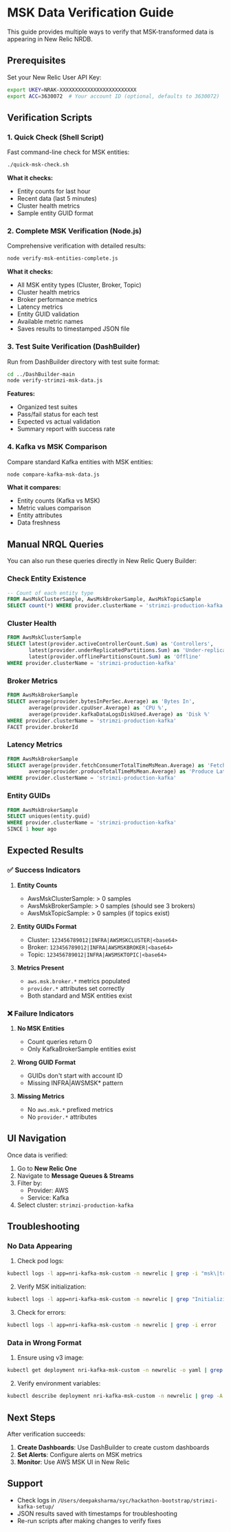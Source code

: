 # MSK Data Verification Guide

This guide provides multiple ways to verify that MSK-transformed data is appearing in New Relic NRDB.

## Prerequisites

Set your New Relic User API Key:
```bash
export UKEY=NRAK-XXXXXXXXXXXXXXXXXXXXXXXXX
export ACC=3630072  # Your account ID (optional, defaults to 3630072)
```

## Verification Scripts

### 1. Quick Check (Shell Script)
Fast command-line check for MSK entities:

```bash
./quick-msk-check.sh
```

**What it checks:**
- Entity counts for last hour
- Recent data (last 5 minutes)  
- Cluster health metrics
- Sample entity GUID format

### 2. Complete MSK Verification (Node.js)
Comprehensive verification with detailed results:

```bash
node verify-msk-entities-complete.js
```

**What it checks:**
- All MSK entity types (Cluster, Broker, Topic)
- Cluster health metrics
- Broker performance metrics
- Latency metrics
- Entity GUID validation
- Available metric names
- Saves results to timestamped JSON file

### 3. Test Suite Verification (DashBuilder)
Run from DashBuilder directory with test suite format:

```bash
cd ../DashBuilder-main
node verify-strimzi-msk-data.js
```

**Features:**
- Organized test suites
- Pass/fail status for each test
- Expected vs actual validation
- Summary report with success rate

### 4. Kafka vs MSK Comparison
Compare standard Kafka entities with MSK entities:

```bash
node compare-kafka-msk-data.js
```

**What it compares:**
- Entity counts (Kafka vs MSK)
- Metric values comparison
- Entity attributes
- Data freshness

## Manual NRQL Queries

You can also run these queries directly in New Relic Query Builder:

### Check Entity Existence
```sql
-- Count of each entity type
FROM AwsMskClusterSample, AwsMskBrokerSample, AwsMskTopicSample
SELECT count(*) WHERE provider.clusterName = 'strimzi-production-kafka'
```

### Cluster Health
```sql
FROM AwsMskClusterSample
SELECT latest(provider.activeControllerCount.Sum) as 'Controllers',
       latest(provider.underReplicatedPartitions.Sum) as 'Under-replicated',
       latest(provider.offlinePartitionsCount.Sum) as 'Offline'
WHERE provider.clusterName = 'strimzi-production-kafka'
```

### Broker Metrics
```sql
FROM AwsMskBrokerSample
SELECT average(provider.bytesInPerSec.Average) as 'Bytes In',
       average(provider.cpuUser.Average) as 'CPU %',
       average(provider.kafkaDataLogsDiskUsed.Average) as 'Disk %'
WHERE provider.clusterName = 'strimzi-production-kafka'
FACET provider.brokerId
```

### Latency Metrics
```sql
FROM AwsMskBrokerSample
SELECT average(provider.fetchConsumerTotalTimeMsMean.Average) as 'Fetch Latency',
       average(provider.produceTotalTimeMsMean.Average) as 'Produce Latency'
WHERE provider.clusterName = 'strimzi-production-kafka'
```

### Entity GUIDs
```sql
FROM AwsMskBrokerSample 
SELECT uniques(entity.guid) 
WHERE provider.clusterName = 'strimzi-production-kafka' 
SINCE 1 hour ago
```

## Expected Results

### ✅ Success Indicators

1. **Entity Counts**
   - AwsMskClusterSample: > 0 samples
   - AwsMskBrokerSample: > 0 samples (should see 3 brokers)
   - AwsMskTopicSample: > 0 samples (if topics exist)

2. **Entity GUIDs Format**
   - Cluster: `123456789012|INFRA|AWSMSKCLUSTER|<base64>`
   - Broker: `123456789012|INFRA|AWSMSKBROKER|<base64>`
   - Topic: `123456789012|INFRA|AWSMSKTOPIC|<base64>`

3. **Metrics Present**
   - `aws.msk.broker.*` metrics populated
   - `provider.*` attributes set correctly
   - Both standard and MSK entities exist

### ❌ Failure Indicators

1. **No MSK Entities**
   - Count queries return 0
   - Only KafkaBrokerSample entities exist

2. **Wrong GUID Format**
   - GUIDs don't start with account ID
   - Missing INFRA|AWSMSK* pattern

3. **Missing Metrics**
   - No `aws.msk.*` prefixed metrics
   - No `provider.*` attributes

## UI Navigation

Once data is verified:

1. Go to **New Relic One**
2. Navigate to **Message Queues & Streams**
3. Filter by:
   - Provider: AWS
   - Service: Kafka
4. Select cluster: `strimzi-production-kafka`

## Troubleshooting

### No Data Appearing

1. Check pod logs:
```bash
kubectl logs -l app=nri-kafka-msk-custom -n newrelic | grep -i "msk\|transform"
```

2. Verify MSK initialization:
```bash
kubectl logs -l app=nri-kafka-msk-custom -n newrelic | grep "Initializing MSK shim"
```

3. Check for errors:
```bash
kubectl logs -l app=nri-kafka-msk-custom -n newrelic | grep -i error
```

### Data in Wrong Format

1. Ensure using v3 image:
```bash
kubectl get deployment nri-kafka-msk-custom -n newrelic -o yaml | grep image:
```

2. Verify environment variables:
```bash
kubectl describe deployment nri-kafka-msk-custom -n newrelic | grep -A 20 "Environment:"
```

## Next Steps

After verification succeeds:

1. **Create Dashboards**: Use DashBuilder to create custom dashboards
2. **Set Alerts**: Configure alerts on MSK metrics
3. **Monitor**: Use AWS MSK UI in New Relic

## Support

- Check logs in `/Users/deepaksharma/syc/hackathon-bootstrap/strimzi-kafka-setup/`
- JSON results saved with timestamps for troubleshooting
- Re-run scripts after making changes to verify fixes